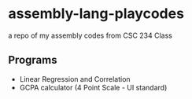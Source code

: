# assembly-lang-playcodes
a repo of my assembly codes from CSC 234 Class

## Programs
- Linear Regression and Correlation
- GCPA calculator (4 Point Scale - UI standard)
